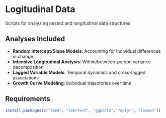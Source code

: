 # Logitudinal Data

Scripts for analyzing nested and longitudinal data structures

## Analyses Included

- **Random Intercept/Slope Models**: Accounting for individual differences in change
- **Intensive Longitudinal Analysis**: Within/between-person variance decomposition
- **Lagged Variable Models**: Temporal dynamics and cross-lagged associations
- **Growth Curve Modeling**: Individual trajectories over time

## Requirements

```r
install.packages(c("lme4", "lmerTest", "ggplot2", "dplyr", "lavaan"))
